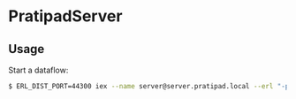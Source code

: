# PratipadServer

## Usage

Start a dataflow:

```sh
$ ERL_DIST_PORT=44300 iex --name server@server.pratipad.local --erl "-proto_dist inet_tls" --erl "-ssl_dist_optfile config/tls.conf" -S mix
```

